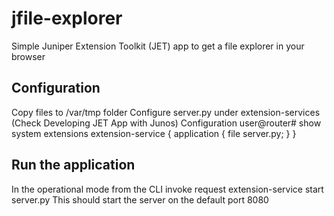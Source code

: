 # jfile-explorer
Simple Juniper Extension Toolkit (JET) app to get a file explorer in your browser

## Configuration
  Copy files to /var/tmp folder
  Configure server.py under extension-services (Check Developing JET App with Junos)
  Configuration
  user@router# show system extensions
  extension-service {
    application {
        file server.py;
    }
  }

## Run the application
In the operational mode from the CLI invoke
request extension-service start server.py
This should start the server on the default port 8080

